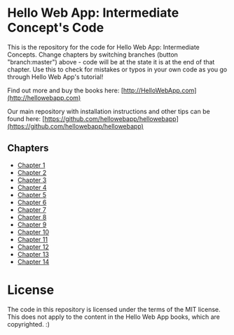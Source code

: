 Hello Web App: Intermediate Concept's Code
==========================================

This is the repository for the code for Hello Web App: Intermediate Concepts.
Change chapters by switching branches (button "branch:master") above - code will
be at the state it is at the end of that chapter. Use this to check for mistakes
or typos in your own code as you go through Hello Web App's tutorial!

Find out more and buy the books here:
[http://HelloWebApp.com](http://hellowebapp.com)

Our main repository with installation instructions and other tips can be found
here:
[https://github.com/hellowebapp/hellowebapp](https://github.com/hellowebapp/hellowebapp)

## Chapters

* [Chapter 1](https://github.com/hellowebapp/hellowebapp-ic-code/tree/chapter-1)
* [Chapter 2](https://github.com/hellowebapp/hellowebapp-ic-code/tree/chapter-2)
* [Chapter 3](https://github.com/hellowebapp/hellowebapp-ic-code/tree/chapter-3)
* [Chapter 4](https://github.com/hellowebapp/hellowebapp-ic-code/tree/chapter-4)
* [Chapter 5](https://github.com/hellowebapp/hellowebapp-ic-code/tree/chapter-5)
* [Chapter 6](https://github.com/hellowebapp/hellowebapp-ic-code/tree/chapter-6)
* [Chapter 7](https://github.com/hellowebapp/hellowebapp-ic-code/tree/chapter-7)
* [Chapter 8](https://github.com/hellowebapp/hellowebapp-ic-code/tree/chapter-8)
* [Chapter 9](https://github.com/hellowebapp/hellowebapp-ic-code/tree/chapter-9)
* [Chapter 10](https://github.com/hellowebapp/hellowebapp-ic-code/tree/chapter-10)
* [Chapter 11](https://github.com/hellowebapp/hellowebapp-ic-code/tree/chapter-11)
* [Chapter 12](https://github.com/hellowebapp/hellowebapp-ic-code/tree/chapter-12)
* [Chapter 13](https://github.com/hellowebapp/hellowebapp-ic-code/tree/chapter-13)
* [Chapter 14](https://github.com/hellowebapp/hellowebapp-ic-code/tree/chapter-14)

# License

The code in this repository is licensed under the terms of the MIT license. This
does not apply to the content in the Hello Web App books, which are copyrighted. :) 
